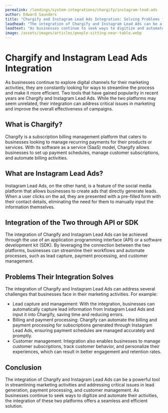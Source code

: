 ```yaml
---
permalink: /landings/system-integrations/chargify/instagram-lead-ads
author: Edward Saunders
title: "Chargify and Instagram Lead Ads Integration: Solving Problems for Better Marketing"
leadhead: "The integration of Chargify and Instagram Lead Ads can be a powerful tool in streamlining marketing activities and addressing critical issues in lead generation, payment processing, and customer management"
leadtext: "As businesses continue to seek ways to digitize and automate their activities, the integration of these two platforms offers a seamless and efficient solution."
image: /assets/images/articles/people-sitting-near-table.webp
---
```

<div class="arttext">
<h1>Chargify and Instagram Lead Ads Integration</h1>

<p>As businesses continue to explore digital channels for their marketing activities, they are constantly looking for ways to streamline the process and make it more efficient. Two tools that have gained popularity in recent years are Chargify and Instagram Lead Ads. While the two platforms may seem unrelated, their integration can address critical issues in marketing and improve the overall effectiveness of campaigns.</p>

<h2>What is Chargify?</h2>
<p>Chargify is a subscription billing management platform that caters to businesses looking to manage recurring payments for their products or services. With its software as a service (SaaS) model, Chargify allows businesses to set up payment schedules, manage customer subscriptions, and automate billing activities.</p>

<h2>What are Instagram Lead Ads?</h2>
<p>Instagram Lead Ads, on the other hand, is a feature of the social media platform that allows businesses to create ads that directly generate leads. When a user clicks on the ad, they are presented with a pre-filled form with their contact details, eliminating the need for them to manually input the information themselves.</p>

<h2>Integration of the Two through API or SDK</h2>
<p>The integration of Chargify and Instagram Lead Ads can be achieved through the use of an application programming interface (API) or a software development kit (SDK). By leveraging the connection between the two platforms, businesses can streamline their workflows and automate processes, such as lead capture, payment processing, and customer management.</p>

<h2>Problems Their Integration Solves</h2>
<p>The integration of Chargify and Instagram Lead Ads can address several challenges that businesses face in their marketing activities. For example:</p>

<ul>
	<li>Lead capture and management: With the integration, businesses can automatically capture lead information from Instagram Lead Ads and input it into Chargify, saving time and reducing errors.</li>
	<li>Billing and payment processing: Chargify can automate the billing and payment processing for subscriptions generated through Instagram Lead Ads, ensuring payment schedules are managed accurately and promptly.</li>
	<li>Customer management: Integration also enables businesses to manage customer subscriptions, track customer behavior, and personalize their experiences, which can result in better engagement and retention rates.</li>
</ul>

<h2>Conclusion</h2>
<p>The integration of Chargify and Instagram Lead Ads can be a powerful tool in streamlining marketing activities and addressing critical issues in lead generation, payment processing, and customer management. As businesses continue to seek ways to digitize and automate their activities, the integration of these two platforms offers a seamless and efficient solution.</p>

</div>
